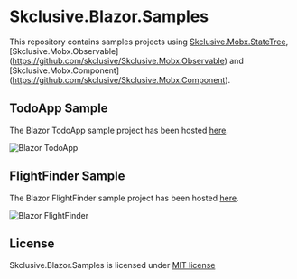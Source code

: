 Skclusive.Blazor.Samples
=============================

This repository contains samples projects using [Skclusive.Mobx.StateTree](https://github.com/skclusive/Skclusive.Mobx.StateTree), [Skclusive.Mobx.Observable] (https://github.com/skclusive/Skclusive.Mobx.Observable) and [Skclusive.Mobx.Component] (https://github.com/skclusive/Skclusive.Mobx.Component).


## TodoApp Sample

The Blazor TodoApp sample project has been hosted [here](https://skclusive.github.io/Skclusive.Blazor.Samples/TodoApp/).

![Blazor TodoApp](images/todo-app.gif)

## FlightFinder Sample

The Blazor FlightFinder sample project has been hosted [here](https://skclusive.github.io/Skclusive.Blazor.Samples/FlightFinder/).

![Blazor FlightFinder](images/flight-finder.gif)

## License

Skclusive.Blazor.Samples is licensed under [MIT license](http://www.opensource.org/licenses/mit-license.php)
